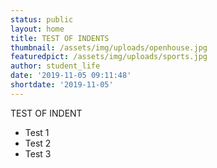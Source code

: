 ```yaml
---
status: public
layout: home
title: TEST OF INDENTS
thumbnail: /assets/img/uploads/openhouse.jpg
featuredpict: /assets/img/uploads/sports.jpg
author: student_life
date: '2019-11-05 09:11:48'
shortdate: '2019-11-05'
---
```

TEST OF INDENT

* Test 1
* Test 2
* Test 3
